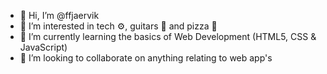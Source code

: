 - 👋 Hi, I’m @ffjaervik
- 👀 I’m interested in tech ⚙️, guitars 🎸 and pizza 🍕
- 🌱 I’m currently learning the basics of Web Development (HTML5, CSS & JavaScript)
- 💞️ I’m looking to collaborate on anything relating to web app's

<!---
ffjaervik/ffjaervik is a ✨ special ✨ repository because its `README.md` (this file) appears on your GitHub profile.
You can click the Preview link to take a look at your changes.
--->
